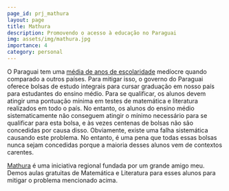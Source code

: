 ```yaml
---
page_id: prj_mathura
layout: page
title: Mathura
description: Promovendo o acesso à educação no Paraguai
img: assets/img/mathura.jpg
importance: 4
category: personal
---
```


O Paraguai tem uma <a href="https://ourworldindata.org/grapher/mean-years-of-schooling-long-run">média de anos de escolaridade</a> medíocre quando comparado a outros países. Para mitigar isso, o governo do Paraguai oferece bolsas de estudo integrais para cursar graduação em nosso país para estudantes do ensino médio.
Para se qualificar, os alunos devem atingir uma pontuação mínima em testes de matemática e literatura realizados em todo o país.
No entanto, os alunos do ensino médio sistematicamente não conseguem atingir o mínimo necessário para se qualificar para esta bolsa, e às vezes centenas de bolsas não são concedidas por causa disso. Obviamente, existe uma falha sistemática causando este problema. No entanto, é uma pena que todas essas bolsas nunca sejam concedidas porque a maioria desses alunos vem de contextos carentes.

<a href="https://www.facebook.com/photo.php?fbid=659786765941152&set=pb.100057295035664.-2207520000"> Mathura</a> é uma iniciativa regional fundada por um grande amigo meu. Demos aulas gratuitas de Matemática e Literatura para esses alunos para mitigar o problema mencionado acima.